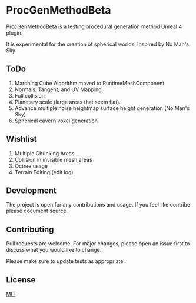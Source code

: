 # ProcGenMethodBeta

ProcGenMethodBeta is a testing procedural generation method Unreal 4 plugin.

It is experimental for the creation of spherical worlds. Inspired by
No Man's Sky

## ToDo
1. Marching Cube Algorithm moved to RuntimeMeshComponent
2. Normals, Tangent, and UV Mapping
3. Full collision
4. Planetary scale (large areas that seem flat).
5. Advance multiple noise heightmap surface height generation (No Man's Sky)
6. Spherical cavern voxel generation

## Wishlist
1. Multiple Chunking Areas
2. Collision in invisible mesh areas
3. Octree usage
4. Terrain Editing (edit log)


## Development

The project is open for any contributions and usage. If you feel like contribe please document source.


## Contributing
Pull requests are welcome. For major changes, please open an issue first to discuss what you would like to change.

Please make sure to update tests as appropriate.

## License
[MIT](https://choosealicense.com/licenses/mit/)


